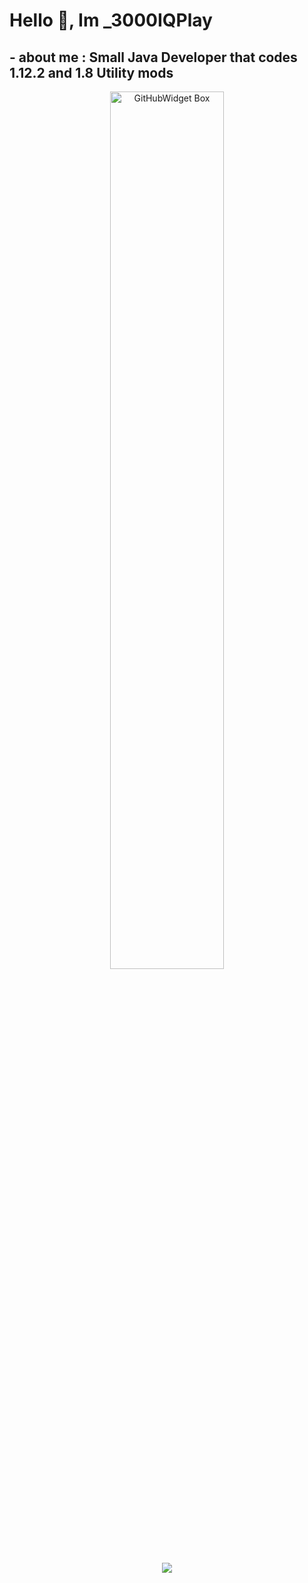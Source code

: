 # Hello 👋, Im _3000IQPlay

## - about me : Small Java Developer that codes 1.12.2 and 1.8 Utility mods
<p align="center">
  <a href="https://github.com/Jurredr/github-widgetbox">
    <img width="60%" height="60%" src="https://github-widgetbox.vercel.app/api/skills/?names=java,javascript,html,powershell&includeNames=true" alt="GitHubWidget Box"></p>
  
<p align = "center"><img src = "https://github-readme-stats.vercel.app/api?username=3000IQPlay&bg_color=30,e96443,904e95&title_color=fff&text_color=fff"></p>
